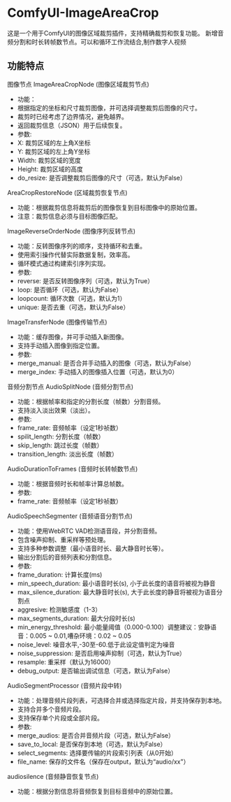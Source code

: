 # ComfyUI-ImageAreaCrop

这是一个用于ComfyUI的图像区域裁剪插件，支持精确裁剪和恢复功能。
新增音频分割和时长转帧数节点。可以和循环工作流结合,制作数字人视频

## 功能特点
图像节点
ImageAreaCropNode (图像区域裁剪节点)
-    功能：
- 根据指定的坐标和尺寸裁剪图像，并可选择调整裁剪后图像的尺寸。
- 裁剪时已经考虑了边界情况，避免越界。
- 返回裁剪信息（JSON）用于后续恢复。
- 参数:
- X: 裁剪区域的左上角X坐标
- Y: 裁剪区域的左上角Y坐标
- Width: 裁剪区域的宽度
- Height: 裁剪区域的高度
- do_resize: 是否调整裁剪后图像的尺寸（可选，默认为False）
      
AreaCropRestoreNode (区域裁剪恢复节点)
-    功能：根据裁剪信息将裁剪后的图像恢复到目标图像中的原始位置。
- 注意：裁剪信息必须与目标图像匹配。

ImageReverseOrderNode (图像序列反转节点)
-    功能：反转图像序列的顺序，支持循环和去重。
- 使用索引操作代替实际数据复制，效率高。
- 循环模式通过构建索引序列实现。
- 参数:
- reverse: 是否反转图像序列（可选，默认为True）
- loop: 是否循环（可选，默认为False）
- loopcount: 循环次数（可选，默认为1）
- unique: 是否去重（可选，默认为False）

ImageTransferNode (图像传输节点)
-    功能：缓存图像，并可手动插入新图像。
- 支持手动插入图像到指定位置。
- 参数:
- merge_manual: 是否合并手动插入的图像（可选，默认为False）
- merge_index: 手动插入的图像插入位置（可选，默认为0）

音频分割节点
AudioSplitNode (音频分割节点)
-    功能：根据帧率和指定的分割长度（帧数）分割音频。
- 支持淡入淡出效果（淡出）。
- 参数:
- frame_rate: 音频帧率（设定1秒祯数）
- spilit_length: 分割长度（帧数）
- skip_length: 跳过长度（帧数）
- transition_length: 淡出长度（帧数）

AudioDurationToFrames (音频时长转帧数节点)
-    功能：根据音频时长和帧率计算总帧数。
- 参数:
- frame_rate: 音频帧率（设定1秒祯数）

AudioSpeechSegmenter (音频语音分割节点)
-    功能：使用WebRTC VAD检测语音段，并分割音频。
- 包含噪声抑制、重采样等预处理。
- 支持多种参数调整（最小语音时长、最大静音时长等）。
- 输出分割后的音频列表和分割信息。
- 参数:
- frame_duration: 计算长度(ms)
- min_speech_duration: 最小语音时长(s), 小于此长度的语音将被视为静音
- max_silence_duration: 最大静音时长(s), 大于此长度的静音将被视为语音分割点
- aggresive: 检测敏感度（1-3）
- max_segments_duration: 最大分段时长(s)
- min_energy_threshold: 最小能量阈值（0.000-0.100）调整建议：安静语音：0.005 ~ 0.01,嘈杂环境：0.02 ~ 0.05
- noise_level: 噪音水平,-30至-60.低于此设定值判定为噪音
- noise_suppression: 是否启用噪声抑制（可选，默认为True）
- resample: 重采样（默认为16000）
- debug_output: 是否输出调试信息（可选，默认为False）

AudioSegmentProcessor (音频片段中转)
-    功能：处理音频片段列表，可选择合并或选择指定片段，并支持保存到本地。
- 支持合并多个音频片段。
- 支持保存单个片段或全部片段。
- 参数:
- merge_audios: 是否合并音频片段（可选，默认为False）
- save_to_local: 是否保存到本地（可选，默认为False）
- select_segments: 选择要传输的片段索引列表（从0开始）
- file_name: 保存的文件名（保存在output，默认为“audio/xx"）

audiosilence (音频静音恢复节点)
-    功能：根据分割信息将音频恢复到目标音频中的原始位置。